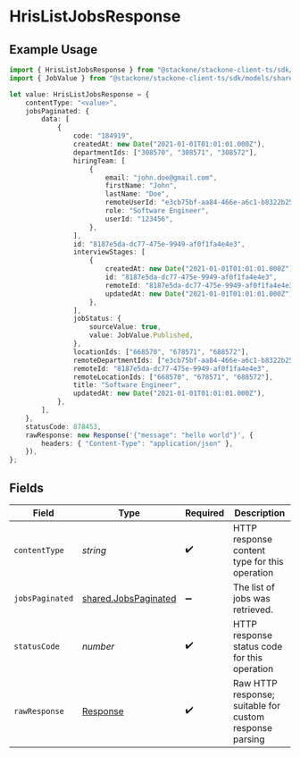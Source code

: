 # HrisListJobsResponse

## Example Usage

```typescript
import { HrisListJobsResponse } from "@stackone/stackone-client-ts/sdk/models/operations";
import { JobValue } from "@stackone/stackone-client-ts/sdk/models/shared";

let value: HrisListJobsResponse = {
    contentType: "<value>",
    jobsPaginated: {
        data: [
            {
                code: "184919",
                createdAt: new Date("2021-01-01T01:01:01.000Z"),
                departmentIds: ["308570", "308571", "308572"],
                hiringTeam: [
                    {
                        email: "john.doe@gmail.com",
                        firstName: "John",
                        lastName: "Doe",
                        remoteUserId: "e3cb75bf-aa84-466e-a6c1-b8322b257a48",
                        role: "Software Engineer",
                        userId: "123456",
                    },
                ],
                id: "8187e5da-dc77-475e-9949-af0f1fa4e4e3",
                interviewStages: [
                    {
                        createdAt: new Date("2021-01-01T01:01:01.000Z"),
                        id: "8187e5da-dc77-475e-9949-af0f1fa4e4e3",
                        remoteId: "8187e5da-dc77-475e-9949-af0f1fa4e4e3",
                        updatedAt: new Date("2021-01-01T01:01:01.000Z"),
                    },
                ],
                jobStatus: {
                    sourceValue: true,
                    value: JobValue.Published,
                },
                locationIds: ["668570", "678571", "688572"],
                remoteDepartmentIds: ["e3cb75bf-aa84-466e-a6c1-b8322b257a48"],
                remoteId: "8187e5da-dc77-475e-9949-af0f1fa4e4e3",
                remoteLocationIds: ["668570", "678571", "688572"],
                title: "Software Engineer",
                updatedAt: new Date("2021-01-01T01:01:01.000Z"),
            },
        ],
    },
    statusCode: 878453,
    rawResponse: new Response('{"message": "hello world"}', {
        headers: { "Content-Type": "application/json" },
    }),
};
```

## Fields

| Field                                                                 | Type                                                                  | Required                                                              | Description                                                           |
| --------------------------------------------------------------------- | --------------------------------------------------------------------- | --------------------------------------------------------------------- | --------------------------------------------------------------------- |
| `contentType`                                                         | *string*                                                              | :heavy_check_mark:                                                    | HTTP response content type for this operation                         |
| `jobsPaginated`                                                       | [shared.JobsPaginated](../../../sdk/models/shared/jobspaginated.md)   | :heavy_minus_sign:                                                    | The list of jobs was retrieved.                                       |
| `statusCode`                                                          | *number*                                                              | :heavy_check_mark:                                                    | HTTP response status code for this operation                          |
| `rawResponse`                                                         | [Response](https://developer.mozilla.org/en-US/docs/Web/API/Response) | :heavy_check_mark:                                                    | Raw HTTP response; suitable for custom response parsing               |